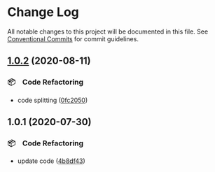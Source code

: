 # Change Log

All notable changes to this project will be documented in this file.
See [Conventional Commits](https://conventionalcommits.org) for commit guidelines.

## [1.0.2](https://github.com/bluelovers/ws-lottery/compare/@lazy-lotto/util@1.0.1...@lazy-lotto/util@1.0.2) (2020-08-11)


### 📦　Code Refactoring

* code splitting ([0fc2050](https://github.com/bluelovers/ws-lottery/commit/0fc2050fa360f4b31ecd3c1a2ffaa2a8b9a9922a))





## 1.0.1 (2020-07-30)


### 📦　Code Refactoring

* update code ([4b8df43](https://github.com/bluelovers/ws-lottery/commit/4b8df437e8b17a293ed383421b3b64a4b50ac928))
